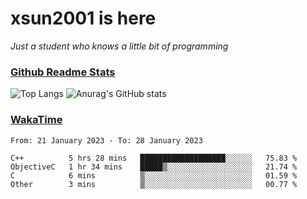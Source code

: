 # xsun2001 is here

*Just a student who knows a little bit of programming*

### [Github Readme Stats](https://github.com/anuraghazra/github-readme-stats)

![Top Langs](https://github-readme-stats.vercel.app/api/top-langs/?username=xsun2001&layout=compact&theme=radical) ![Anurag's GitHub stats](https://github-readme-stats.vercel.app/api?username=xsun2001&show_icons=true&theme=radical)

### [WakaTime](https://wakatime.com)

<!--START_SECTION:waka-->

```text
From: 21 January 2023 - To: 28 January 2023

C++          5 hrs 28 mins   ███████████████████░░░░░░   75.83 %
ObjectiveC   1 hr 34 mins    █████▒░░░░░░░░░░░░░░░░░░░   21.74 %
C            6 mins          ▒░░░░░░░░░░░░░░░░░░░░░░░░   01.59 %
Other        3 mins          ▒░░░░░░░░░░░░░░░░░░░░░░░░   00.77 %
```

<!--END_SECTION:waka-->
